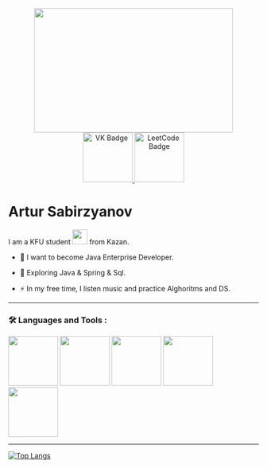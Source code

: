 <!-- BLOG-POST-LIST:START -->

<div id="header" align="center">
  <img src="https://i.pinimg.com/originals/4e/9e/1f/4e9e1f5a41b738e3066d135da871a46c.gif" width="400" height = "250"/>
</div>
<div id="badges" align="center"> 
  <a href="https://vk.com/squ1ky">
    <img src="https://img.icons8.com/?size=256&amp;id=48220" alt="VK Badge" width="100" height="100">
  </a>
  <a href="https://leetcode.com/katharsysss/">
    <img src="https://img.icons8.com/?size=256&id=wDGo581Ea5Nf&format=png" width="100" height="100" alt="LeetCode Badge">
  </a>
</div>

<h1>
  Artur Sabirzyanov
</h1>

I am a KFU student <img src="https://media.giphy.com/media/WUlplcMpOCEmTGBtBW/giphy.gif" width="30"> from Kazan.

- :telescope: I want to become Java Enterprise Developer.

- :seedling: Exploring Java & Spring & Sql.

- :zap: In my free time, I listen music and practice Alghoritms and DS.

  
---

### :hammer_and_wrench: Languages and Tools :

<div>
  <img src="https://cdn.jsdelivr.net/gh/devicons/devicon@latest/icons/java/java-original-wordmark.svg" width="100" height="100"/>
  <img src="https://cdn.jsdelivr.net/gh/devicons/devicon@latest/icons/spring/spring-original-wordmark.svg" width="100" height="100"/>
  <img src="https://cdn.jsdelivr.net/gh/devicons/devicon@latest/icons/postgresql/postgresql-original-wordmark.svg" width="100" height="100"/>
  <img src="https://cdn.jsdelivr.net/gh/devicons/devicon@latest/icons/github/github-original-wordmark.svg" width="100" height="100"/>
  <img src="https://cdn.jsdelivr.net/gh/devicons/devicon@latest/icons/maven/maven-original-wordmark.svg" width="100" height="100"/>
</div>

---
[![Top Langs](https://github-readme-stats.vercel.app/api/top-langs/?username=squ1ky&layout=compact&theme=vision-friendly-dark)](https://github.com/anuraghazra/github-readme-stats)

<!-- BLOG-POST-LIST:END -->

